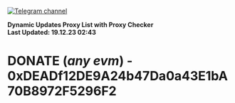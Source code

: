 [![Telegram channel](https://img.shields.io/endpoint?url=https://runkit.io/damiankrawczyk/telegram-badge/branches/master?url=https://t.me/n4z4v0d)](https://t.me/n4z4v0d) 

**Dynamic Updates Proxy List with Proxy Checker**  
**Last Updated: 19.12.23 02:43**

# DONATE (_any evm_) - 0xDEADf12DE9A24b47Da0a43E1bA70B8972F5296F2
